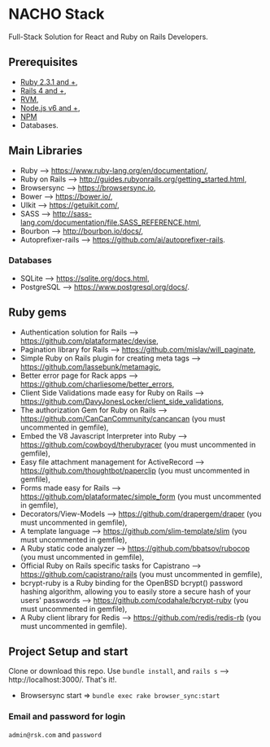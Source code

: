 # NACHO Stack
Full-Stack Solution for React and Ruby on Rails Developers. 

## Prerequisites

* [Ruby 2.3.1 and +](https://www.ruby-lang.org/en/downloads/),
* [Rails 4 and +](http://guides.rubyonrails.org/getting_started.html),
* [RVM](https://rvm.io/),
* [Node.js v6 and +](https://nodejs.org/en/download/),
* [NPM](https://docs.npmjs.com/getting-started/what-is-npm)
* Databases.

## Main Libraries

* Ruby --> https://www.ruby-lang.org/en/documentation/,
* Ruby on Rails --> http://guides.rubyonrails.org/getting_started.html,
* Browsersync --> https://browsersync.io,
* Bower --> https://bower.io/,
* UIkit --> https://getuikit.com/,
* SASS --> http://sass-lang.com/documentation/file.SASS_REFERENCE.html, 
* Bourbon --> http://bourbon.io/docs/,
* Autoprefixer-rails --> https://github.com/ai/autoprefixer-rails.

### Databases

* SQLite --> https://sqlite.org/docs.html,
* PostgreSQL --> https://www.postgresql.org/docs/.

## Ruby gems

* Authentication solution for Rails --> https://github.com/plataformatec/devise,
* Pagination library for Rails --> https://github.com/mislav/will_paginate,
* Simple Ruby on Rails plugin for creating meta tags --> https://github.com/lassebunk/metamagic,
* Better error page for Rack apps --> https://github.com/charliesome/better_errors,
* Client Side Validations made easy for Ruby on Rails --> https://github.com/DavyJonesLocker/client_side_validations,
* The authorization Gem for Ruby on Rails --> https://github.com/CanCanCommunity/cancancan (you must uncommented in gemfile),
* Embed the V8 Javascript Interpreter into Ruby --> https://github.com/cowboyd/therubyracer (you must uncommented in gemfile),
* Easy file attachment management for ActiveRecord --> https://github.com/thoughtbot/paperclip (you must uncommented in gemfile),
* Forms made easy for Rails --> https://github.com/plataformatec/simple_form (you must uncommented in gemfile),
* Decorators/View-Models --> https://github.com/drapergem/draper (you must uncommented in gemfile),
* A template language --> https://github.com/slim-template/slim (you must uncommented in gemfile),
* A Ruby static code analyzer --> https://github.com/bbatsov/rubocop (you must uncommented in gemfile),
* Official Ruby on Rails specific tasks for Capistrano --> https://github.com/capistrano/rails (you must uncommented in gemfile),  
* bcrypt-ruby is a Ruby binding for the OpenBSD bcrypt() password hashing algorithm, allowing you to easily store a secure hash of your users' passwords --> https://github.com/codahale/bcrypt-ruby (you must uncommented in gemfile),
* A Ruby client library for Redis --> https://github.com/redis/redis-rb (you must uncommented in gemfile).

## Project Setup and start

Clone or download this repo. Use `bundle install`, and `rails s` --> http://localhost:3000/. That's it!.

* Browsersync start => `bundle exec rake browser_sync:start`

### Email and password for login

`admin@rsk.com` and `password`